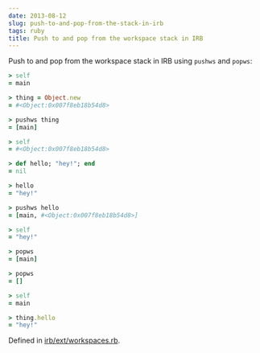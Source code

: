 ```yaml
---
date: 2013-08-12
slug: push-to-and-pop-from-the-stack-in-irb
tags: ruby
title: Push to and pop from the workspace stack in IRB
---
```


Push to and pop from the workspace stack in IRB using `pushws` and `popws`:

```rb
> self
= main

> thing = Object.new
= #<Object:0x007f8eb18b54d8>

> pushws thing
= [main]

> self
= #<Object:0x007f8eb18b54d8>

> def hello; "hey!"; end
= nil

> hello
= "hey!"

> pushws hello
= [main, #<Object:0x007f8eb18b54d8>]

> self
= "hey!"

> popws
= [main]

> popws
= []

> self
= main

> thing.hello
= "hey!"
```

Defined in [irb/ext/workspaces.rb](https://github.com/ruby/ruby/blob/trunk/lib/irb/ext/workspaces.rb).
